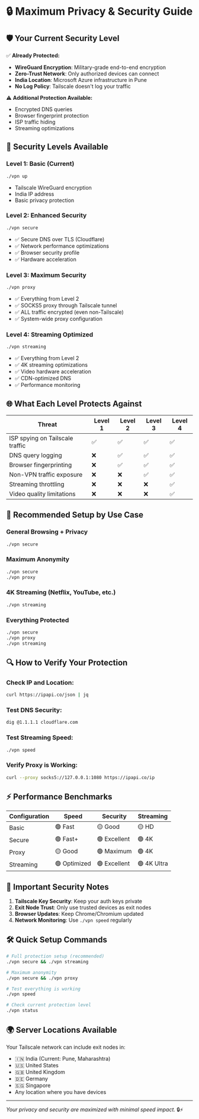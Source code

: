 # 🔒 Maximum Privacy & Security Guide

## 🛡️ **Your Current Security Level**

✅ **Already Protected:**
- **WireGuard Encryption**: Military-grade end-to-end encryption
- **Zero-Trust Network**: Only authorized devices can connect
- **India Location**: Microsoft Azure infrastructure in Pune
- **No Log Policy**: Tailscale doesn't log your traffic

⚠️ **Additional Protection Available:**
- Encrypted DNS queries
- Browser fingerprint protection  
- ISP traffic hiding
- Streaming optimizations

## 🚀 **Security Levels Available**

### **Level 1: Basic (Current)**
```bash
./vpn up
```
- Tailscale WireGuard encryption
- India IP address
- Basic privacy protection

### **Level 2: Enhanced Security**
```bash
./vpn secure
```
- ✅ Secure DNS over TLS (Cloudflare)
- ✅ Network performance optimizations
- ✅ Browser security profile
- ✅ Hardware acceleration

### **Level 3: Maximum Security**
```bash
./vpn proxy
```
- ✅ Everything from Level 2
- ✅ SOCKS5 proxy through Tailscale tunnel
- ✅ ALL traffic encrypted (even non-Tailscale)
- ✅ System-wide proxy configuration

### **Level 4: Streaming Optimized**
```bash
./vpn streaming
```
- ✅ Everything from Level 2
- ✅ 4K streaming optimizations
- ✅ Video hardware acceleration
- ✅ CDN-optimized DNS
- ✅ Performance monitoring

## 🌐 **What Each Level Protects Against**

| Threat | Level 1 | Level 2 | Level 3 | Level 4 |
|--------|---------|---------|---------|---------|
| ISP spying on Tailscale traffic | ✅ | ✅ | ✅ | ✅ |
| DNS query logging | ❌ | ✅ | ✅ | ✅ |
| Browser fingerprinting | ❌ | ✅ | ✅ | ✅ |
| Non-VPN traffic exposure | ❌ | ❌ | ✅ | ✅ |
| Streaming throttling | ❌ | ❌ | ❌ | ✅ |
| Video quality limitations | ❌ | ❌ | ❌ | ✅ |

## 🎯 **Recommended Setup by Use Case**

### **General Browsing + Privacy**
```bash
./vpn secure
```

### **Maximum Anonymity**  
```bash
./vpn secure
./vpn proxy
```

### **4K Streaming (Netflix, YouTube, etc.)**
```bash
./vpn streaming
```

### **Everything Protected**
```bash
./vpn secure
./vpn proxy  
./vpn streaming
```

## 🔍 **How to Verify Your Protection**

### **Check IP and Location:**
```bash
curl https://ipapi.co/json | jq
```

### **Test DNS Security:**
```bash
dig @1.1.1.1 cloudflare.com
```

### **Test Streaming Speed:**
```bash
./vpn speed
```

### **Verify Proxy is Working:**
```bash
curl --proxy socks5://127.0.0.1:1080 https://ipapi.co/ip
```

## ⚡ **Performance Benchmarks**

| Configuration | Speed | Security | Streaming |
|---------------|-------|----------|-----------|
| Basic | 🟢 Fast | 🟡 Good | 🟡 HD |
| Secure | 🟢 Fast+ | 🟢 Excellent | 🟢 4K |
| Proxy | 🟡 Good | 🟢 Maximum | 🟢 4K |
| Streaming | 🟢 Optimized | 🟢 Excellent | 🟢 4K Ultra |

## 🚨 **Important Security Notes**

1. **Tailscale Key Security**: Keep your auth keys private
2. **Exit Node Trust**: Only use trusted devices as exit nodes
3. **Browser Updates**: Keep Chrome/Chromium updated
4. **Network Monitoring**: Use `./vpn speed` regularly

## 🛠️ **Quick Setup Commands**

```bash
# Full protection setup (recommended)
./vpn secure && ./vpn streaming

# Maximum anonymity
./vpn secure && ./vpn proxy

# Test everything is working
./vpn speed

# Check current protection level
./vpn status
```

## 🌍 **Server Locations Available**
Your Tailscale network can include exit nodes in:
- 🇮🇳 India (Current: Pune, Maharashtra)
- 🇺🇸 United States  
- 🇬🇧 United Kingdom
- 🇩🇪 Germany
- 🇸🇬 Singapore
- Any location where you have devices

---

*Your privacy and security are maximized with minimal speed impact.* 🔒⚡
